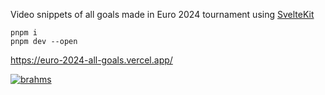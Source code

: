 Video snippets of all goals made in Euro 2024 tournament  using [SvelteKit](https://kit.svelte.dev/)

```
pnpm i
pnpm dev --open
```

https://euro-2024-all-goals.vercel.app/

[![brahms](https://github-readme-stats.vercel.app/api/pin/?username=patrik64&repo=euro-2024-all-goals&theme=dark
)](https://github.com/patrik64/brahms)
